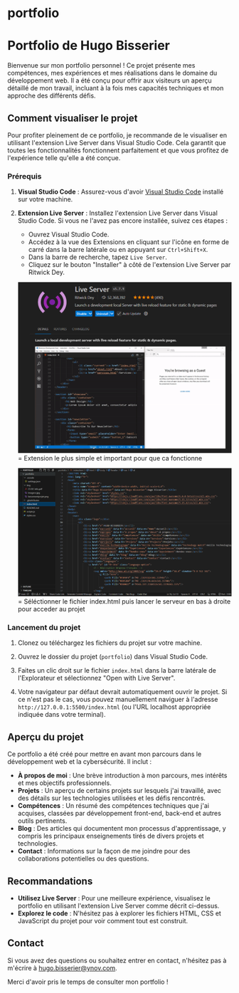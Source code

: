 # portfolio
 
# Portfolio de Hugo Bisserier

Bienvenue sur mon portfolio personnel ! Ce projet présente mes compétences, mes expériences et mes réalisations dans le domaine du développement web. Il a été conçu pour offrir aux visiteurs un aperçu détaillé de mon travail, incluant à la fois mes capacités techniques et mon approche des différents défis.

## Comment visualiser le projet

Pour profiter pleinement de ce portfolio, je recommande de le visualiser en utilisant l'extension Live Server dans Visual Studio Code. Cela garantit que toutes les fonctionnalités fonctionnent parfaitement et que vous profitez de l'expérience telle qu'elle a été conçue.

### Prérequis

1. **Visual Studio Code** : Assurez-vous d'avoir [Visual Studio Code](https://code.visualstudio.com/) installé sur votre machine.

2. **Extension Live Server** : Installez l'extension Live Server dans Visual Studio Code. Si vous ne l'avez pas encore installée, suivez ces étapes :

   - Ouvrez Visual Studio Code.
   - Accédez à la vue des Extensions en cliquant sur l'icône en forme de carré dans la barre latérale ou en appuyant sur `Ctrl+Shift+X`.
   - Dans la barre de recherche, tapez `Live Server`.
   - Cliquez sur le bouton "Installer" à côté de l'extension Live Server par Ritwick Dey.

   ![Installation de Live Server](img/lancementprojet.png) = Extension le plus simple et important pour que ca fonctionne

   ![Utilité de Live Server](img/liveServeurUtile.png) = Séléctionner le fichier index.html puis lancer le serveur en bas à droite pour acceder au projet

### Lancement du projet

1. Clonez ou téléchargez les fichiers du projet sur votre machine.

2. Ouvrez le dossier du projet (`portfolio`) dans Visual Studio Code.

3. Faites un clic droit sur le fichier `index.html` dans la barre latérale de l'Explorateur et sélectionnez "Open with Live Server".

4. Votre navigateur par défaut devrait automatiquement ouvrir le projet. Si ce n'est pas le cas, vous pouvez manuellement naviguer à l'adresse `http://127.0.0.1:5500/index.html` (ou l'URL localhost appropriée indiquée dans votre terminal).

## Aperçu du projet

Ce portfolio a été créé pour mettre en avant mon parcours dans le développement web et la cybersécurité. Il inclut :

- **À propos de moi** : Une brève introduction à mon parcours, mes intérêts et mes objectifs professionnels.
- **Projets** : Un aperçu de certains projets sur lesquels j'ai travaillé, avec des détails sur les technologies utilisées et les défis rencontrés.
- **Compétences** : Un résumé des compétences techniques que j'ai acquises, classées par développement front-end, back-end et autres outils pertinents.
- **Blog** : Des articles qui documentent mon processus d'apprentissage, y compris les principaux enseignements tirés de divers projets et technologies.
- **Contact** : Informations sur la façon de me joindre pour des collaborations potentielles ou des questions.

## Recommandations

- **Utilisez Live Server** : Pour une meilleure expérience, visualisez le portfolio en utilisant l'extension Live Server comme décrit ci-dessus.
- **Explorez le code** : N'hésitez pas à explorer les fichiers HTML, CSS et JavaScript du projet pour voir comment tout est construit.

## Contact

Si vous avez des questions ou souhaitez entrer en contact, n'hésitez pas à m'écrire à [hugo.bisserier@ynov.com](mailto:hugo.bisserier@ynov.com).

Merci d'avoir pris le temps de consulter mon portfolio !

